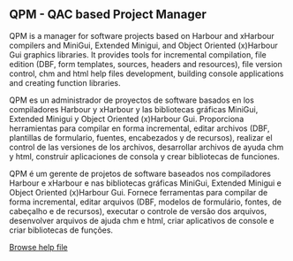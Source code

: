 ## QPM - QAC based Project Manager

QPM is a manager for software projects based on Harbour and xHarbour compilers and MiniGui, Extended Minigui, and Object Oriented (x)Harbour Gui graphics libraries. It provides tools for incremental compilation, file edition (DBF, form templates, sources, headers and resources), file version control, chm and html help files development, building console applications and creating function libraries.

QPM es un administrador de proyectos de software basados en los compiladores Harbour y xHarbour y las bibliotecas gráficas MiniGui, Extended Minigui y Object Oriented (x)Harbour Gui. Proporciona herramientas para compilar en forma incremental, editar archivos (DBF, plantillas de formulario, fuentes, encabezados y de recursos), realizar el control de las versiones de los archivos, desarrollar archivos de ayuda chm y html, construir aplicaciones de consola y crear bibliotecas de funciones.

QPM é um gerente de projetos de software baseados nos compiladores Harbour e xHarbour e nas bibliotecas gráficas MiniGui, Extended Minigui e Object Oriented (x)Harbour Gui. Fornece ferramentas para compilar de forma incremental, editar arquivos (DBF, modelos de formulário, fontes, de cabeçalho e de recursos), executar o controle de versão dos arquivos, desenvolver arquivos de ajuda chm e html, criar aplicativos de console e criar bibliotecas de funções.

[Browse help file](https://qpm.sourceforge.io)
